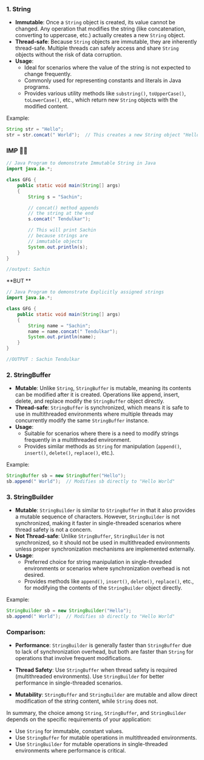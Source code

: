 ### 1. String

- **Immutable**: Once a `String` object is created, its value cannot be changed. Any operation that modifies the string (like concatenation, converting to uppercase, etc.) actually creates a new `String` object.
- **Thread-safe**: Because `String` objects are immutable, they are inherently thread-safe. Multiple threads can safely access and share `String` objects without the risk of data corruption.
- **Usage**:
  - Ideal for scenarios where the value of the string is not expected to change frequently.
  - Commonly used for representing constants and literals in Java programs.
  - Provides various utility methods like `substring()`, `toUpperCase()`, `toLowerCase()`, etc., which return new `String` objects with the modified content.

Example:

```java
String str = "Hello";
str = str.concat(" World");  // This creates a new String object "Hello World"
```

### IMP 📌🚨

```java
// Java Program to demonstrate Immutable String in Java
import java.io.*;

class GFG {
    public static void main(String[] args)
    {
        String s = "Sachin";

        // concat() method appends
        // the string at the end
        s.concat(" Tendulkar");

        // This will print Sachin
        // because strings are
        // immutable objects
        System.out.println(s);
    }
}

//output: Sachin
```

**BUT
**

```java
// Java Program to demonstrate Explicitly assigned strings
import java.io.*;

class GFG {
    public static void main(String[] args)
    {
        String name = "Sachin";
        name = name.concat(" Tendulkar");
        System.out.println(name);
    }
}

//OUTPUT : Sachin Tendulkar
```

### 2. StringBuffer

- **Mutable**: Unlike `String`, `StringBuffer` is mutable, meaning its contents can be modified after it is created. Operations like append, insert, delete, and replace modify the `StringBuffer` object directly.
- **Thread-safe**: `StringBuffer` is synchronized, which means it is safe to use in multithreaded environments where multiple threads may concurrently modify the same `StringBuffer` instance.
- **Usage**:
  - Suitable for scenarios where there is a need to modify strings frequently in a multithreaded environment.
  - Provides similar methods as `String` for manipulation (`append()`, `insert()`, `delete()`, `replace()`, etc.).

Example:

```java
StringBuffer sb = new StringBuffer("Hello");
sb.append(" World");  // Modifies sb directly to "Hello World"
```

### 3. StringBuilder

- **Mutable**: `StringBuilder` is similar to `StringBuffer` in that it also provides a mutable sequence of characters. However, `StringBuilder` is not synchronized, making it faster in single-threaded scenarios where thread safety is not a concern.
- **Not Thread-safe**: Unlike `StringBuffer`, `StringBuilder` is not synchronized, so it should not be used in multithreaded environments unless proper synchronization mechanisms are implemented externally.
- **Usage**:
  - Preferred choice for string manipulation in single-threaded environments or scenarios where synchronization overhead is not desired.
  - Provides methods like `append()`, `insert()`, `delete()`, `replace()`, etc., for modifying the contents of the `StringBuilder` object directly.

Example:

```java
StringBuilder sb = new StringBuilder("Hello");
sb.append(" World");  // Modifies sb directly to "Hello World"
```

### Comparison:

- **Performance**: `StringBuilder` is generally faster than `StringBuffer` due to lack of synchronization overhead, but both are faster than `String` for operations that involve frequent modifications.

- **Thread Safety**: Use `StringBuffer` when thread safety is required (multithreaded environments). Use `StringBuilder` for better performance in single-threaded scenarios.

- **Mutability**: `StringBuffer` and `StringBuilder` are mutable and allow direct modification of the string content, while `String` does not.

In summary, the choice among `String`, `StringBuffer`, and `StringBuilder` depends on the specific requirements of your application:

- Use `String` for immutable, constant values.
- Use `StringBuffer` for mutable operations in multithreaded environments.
- Use `StringBuilder` for mutable operations in single-threaded environments where performance is critical.
